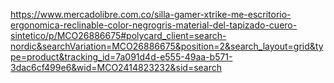 https://www.mercadolibre.com.co/silla-gamer-xtrike-me-escritorio-ergonomica-reclinable-color-negrogris-material-del-tapizado-cuero-sintetico/p/MCO26886675#polycard_client=search-nordic&searchVariation=MCO26886675&position=2&search_layout=grid&type=product&tracking_id=7a091d4d-e555-49aa-b571-3dac6cf499e6&wid=MCO2414823232&sid=search
